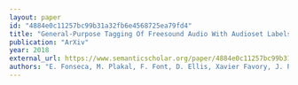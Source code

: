 ```yaml
---
layout: paper
id: "4884e0c11257bc99b31a32fb6e4568725ea79fd4"
title: "General-Purpose Tagging Of Freesound Audio With Audioset Labels: Task Description, Dataset, And Baseline"
publication: "ArXiv"
year: 2018
external_url: https://www.semanticscholar.org/paper/4884e0c11257bc99b31a32fb6e4568725ea79fd4
authors: "E. Fonseca, M. Plakal, F. Font, D. Ellis, Xavier Favory, J. Pons, X. Serra"
---
```

